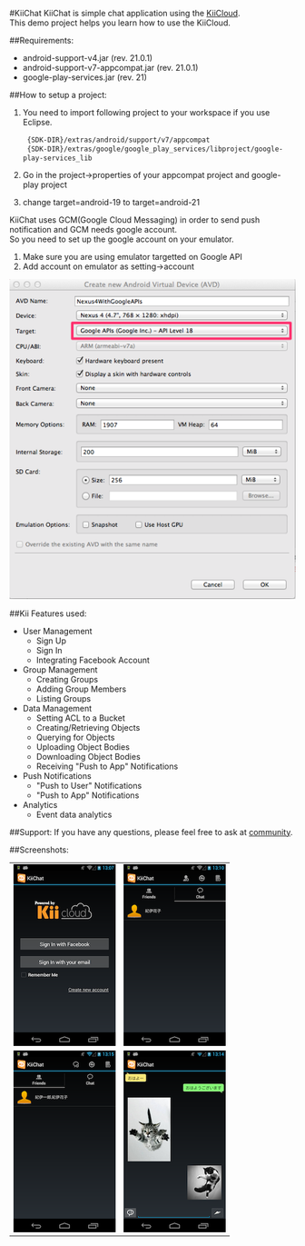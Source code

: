 #KiiChat
KiiChat is simple chat application using the [KiiCloud](https://developer.kii.com/?locale=en).  
This demo project helps you learn how to use the KiiCloud.

##Requirements:
- android-support-v4.jar (rev. 21.0.1)
- android-support-v7-appcompat.jar (rev. 21.0.1)
- google-play-services.jar (rev. 21)


##How to setup a project:

1. You need to import following project to your workspace if you use Eclipse.  

        {SDK-DIR}/extras/android/support/v7/appcompat
        {SDK-DIR}/extras/google/google_play_services/libproject/google-play-services_lib

1. Go in the project->properties of your appcompat project and google-play project
1. change target=android-19 to target=android-21



KiiChat uses GCM(Google Cloud Messaging) in order to send push notification and GCM needs google account.  
So you need to set up the google account on your emulator.  

1. Make sure you are using emulator targetted on Google API
1. Add account on emulator as setting->account


<img src="screenshots/05.png">

##Kii Features used:

- User Management
	- Sign Up
	- Sign In
	- Integrating Facebook Account
- Group Management
	- Creating Groups
	- Adding Group Members
	- Listing Groups
- Data Management
	- Setting ACL to a Bucket
	- Creating/Retrieving Objects
	- Querying for Objects
	- Uploading Object Bodies
	- Downloading Object Bodies
	- Receiving "Push to App" Notifications
- Push Notifications
	- "Push to User" Notifications
	- "Push to App" Notifications
- Analytics
	- Event data analytics

##Support:
If you have any questions, please feel free to ask at [community](http://community.kii.com/).


##Screenshots:

<table border="0">
  <tr>
    <td><img src="screenshots/01.png"></td>
    <td><img src="screenshots/02.png"></td>
  </tr>
  <tr>
    <td><img src="screenshots/03.png"></td>
    <td><img src="screenshots/04.png"></td>
  </tr>
</talbe>


